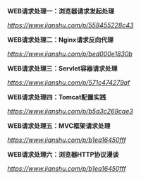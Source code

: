 **WEB请求处理一：浏览器请求发起处理**

*https://www.jianshu.com/p/558455228c43*



**WEB请求处理二：Nginx请求反向代理**

*https://www.jianshu.com/p/bed000e1830b*



**WEB请求处理三：Servlet容器请求处理**

*https://www.jianshu.com/p/571c474279af*



**WEB请求处理四：Tomcat配置实践**

*https://www.jianshu.com/p/b5a3c269cae3*



**WEB请求处理五：MVC框架请求处理**

*https://www.jianshu.com/p/b1ea16450fff*



**WEB请求处理六：浏览器HTTP协议漫谈**

*https://www.jianshu.com/p/b1ea16450fff*

